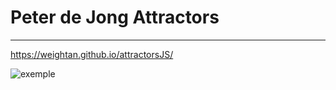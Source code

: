 # Peter de Jong Attractors
***
<https://weightan.github.io/attractorsJS/>

![exemple](https://i.imgur.com/0e5r5Jm.png)

